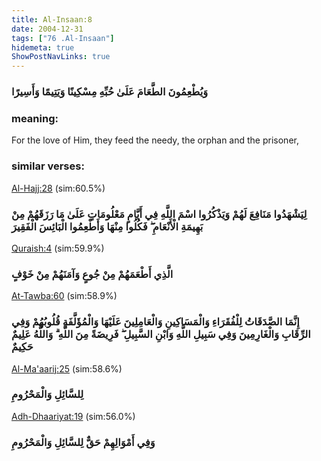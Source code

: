 ```yaml
---
title: Al-Insaan:8
date: 2004-12-31
tags: ["76 .Al-Insaan"]
hidemeta: true 
ShowPostNavLinks: true 
---
```

### وَيُطْعِمُونَ الطَّعَامَ عَلَىٰ حُبِّهِ مِسْكِينًا وَيَتِيمًا وَأَسِيرًا
### meaning: 
For the love of Him, they feed the needy, the orphan and the prisoner,
### similar verses: 

[Al-Hajj:28](/22/28) (sim:60.5%)

### لِيَشْهَدُوا مَنَافِعَ لَهُمْ وَيَذْكُرُوا اسْمَ اللَّهِ فِي أَيَّامٍ مَعْلُومَاتٍ عَلَىٰ مَا رَزَقَهُمْ مِنْ بَهِيمَةِ الْأَنْعَامِ ۖ فَكُلُوا مِنْهَا وَأَطْعِمُوا الْبَائِسَ الْفَقِيرَ

[Quraish:4](/106/4) (sim:59.9%)

### الَّذِي أَطْعَمَهُمْ مِنْ جُوعٍ وَآمَنَهُمْ مِنْ خَوْفٍ

[At-Tawba:60](/9/60) (sim:58.9%)

### إِنَّمَا الصَّدَقَاتُ لِلْفُقَرَاءِ وَالْمَسَاكِينِ وَالْعَامِلِينَ عَلَيْهَا وَالْمُؤَلَّفَةِ قُلُوبُهُمْ وَفِي الرِّقَابِ وَالْغَارِمِينَ وَفِي سَبِيلِ اللَّهِ وَابْنِ السَّبِيلِ ۖ فَرِيضَةً مِنَ اللَّهِ ۗ وَاللَّهُ عَلِيمٌ حَكِيمٌ

[Al-Ma'aarij:25](/70/25) (sim:58.6%)

### لِلسَّائِلِ وَالْمَحْرُومِ

[Adh-Dhaariyat:19](/51/19) (sim:56.0%)

### وَفِي أَمْوَالِهِمْ حَقٌّ لِلسَّائِلِ وَالْمَحْرُومِ
